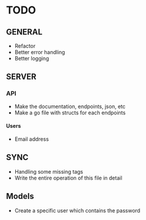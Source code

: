 # TODO

## GENERAL
- Refactor
- Better error handling
- Better logging

## SERVER

### API
- Make the documentation, endpoints, json, etc
- Make a go file with structs for each endpoints
#### Users
  - Email address


## SYNC
- Handling some missing tags
- Write the entire operation of this file in detail

## Models
- Create a specific user which contains the password
